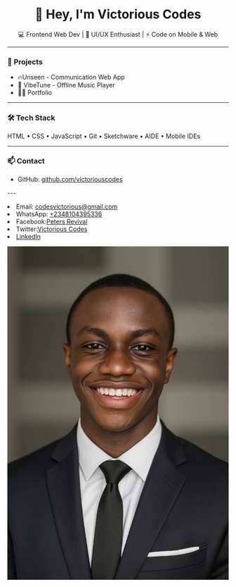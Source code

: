 <h1 align="center">👋 Hey, I'm Victorious Codes</h1>

<p align="center">
  💻 Frontend Web Dev | 🎨 UI/UX Enthusiast | ⚡ Code on Mobile & Web
</p>

---

### 🚀 Projects

- 🔥Unseen - Communication Web App
- 🎵 VibeTune - Offline Music Player
- 👨‍💻 Portfolio

---

### 🛠️ Tech Stack

HTML • CSS • JavaScript • Git • Sketchware • AIDE • Mobile IDEs

---

### 📫 Contact

- GitHub: [github.com/victoriouscodes](https://github.com/codeexe-revival)



---<li>Email: <a href="mailto:codesvictorious@gmail.com">codesvictorious@gmail.com</a></li>
        <li>WhatsApp: <a href="https://wa.me/2348104395336">+2348104395336</a></li>
        <li>Facebook:<a href="https://www.facebook.com/share/19dXFRop2i/">Peters Revival</a></li>
        <li>Twitter:<a href="https://x.com/codesVictorious?s=09">Victorious Codes</a></li>
        <li><a href="https://linkedin.com/in/VictoriousCodes" target="_blank">LinkedIn</a></li>

![Me](victorious.jpg)

